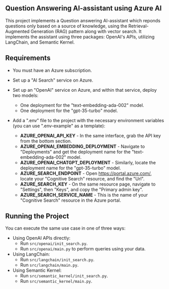 ## Question Answering AI-assistant using Azure AI 

This project implements a Question answering AI-assistant which reponds questions only based on a source of knowledge, using the Retrieval-Augmented Generation (RAG) pattern along with vector search. It implements the assistant using three packages: OpenAI's APIs, utilizing LangChain, and Semantic Kernel.



## Requirements
- You must have an Azure subscription. 
- Set up a "AI Search" service on Azure.
- Set up an "OpenAI" service on Azure, and within that service, deploy two models:
    - One deployment for the "text-embedding-ada-002" model.
    - One deployment for the "gpt-35-turbo" model.
- Add a ".env" file to the project with the necessary environment variables (you can use ".env-example" as a template):

    - **AZURE_OPENAI_API_KEY** - In the same interface, grab the API key from the bottom section.
    - **AZURE_OPENAI_EMBEDDING_DEPLOYMENT** - Navigate to "Deployments" and get the deployment name for the "text-embedding-ada-002" model.
    - **AZURE_OPENAI_CHATGPT_DEPLOYMENT** - Similarly, locate the deployment name for the "gpt-35-turbo" model.
    - **AZURE_SEARCH_ENDPOINT** - Open https://portal.azure.com/, locate your "Cognitive Search" resource, and find the "Url".
    - **AZURE_SEARCH_KEY** - On the same resource page, navigate to "Settings", then "Keys", and copy the "Primary admin key".
    - **AZURE_SEARCH_SERVICE_NAME** - This is the name of your "Cognitive Search" resource in the Azure portal.


## Running the Project

You can execute the same use case in one of three ways:
- Using OpenAI APIs directly:
    - Run `src/openai/init_search.py`.
    - Run `src/openai/main.py` to perform queries using your data.
- Using LangChain:
    - Run `src/langchain/init_search.py`.
    - Run `src/langchain/main.py`.
- Using Semantic Kernel:
    - Run `src/semantic_kernel/init_search.py`.
    - Run `src/semantic_kernel/main.py`.
